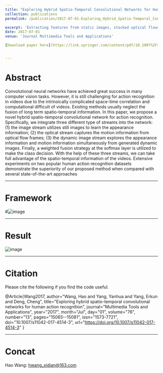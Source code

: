 ```yaml
---
title: "Exploring Hybrid Spatio-Temporal Convolutional Networks for Human Action Recognition"
collection: publications
permalink: /publication/2017-07-01-Exploring_Hybrid_Spatio-Temporal_Convolutional_Networks_for_Human_Action_Recognition

excerpt: 'Extracting features from static images, stacked optical flows and dynamic images and then performing weighted fusion to obtain 94.1% on UCF101/ 70.4% on HMDB51'
date: 2017-07-01
venue: 'Journal Multimedia Tools and Applications'

[Download paper here](https://link.springer.com/content/pdf/10.1007%2Fs11042-017-4514-3.pdf)


---
```

# Abstract
Convolutional neural networks have achieved great success in many computer vision tasks. However, it is still challenging for action recognition in videos due to the intrinsically complicated space-time correlation and computational difficult of videos. Existing methods usually neglect the fusion of long term spatio-temporal information. In this paper, we propose a novel hybrid spatio-temporal convolutional network for action recognition. Specifically, we integrate three different type of streams into the network: (1) the image stream utilizes still images to learn the appearance information; (2) the optical stream captures the motion information from optical flow frames; (3) the dynamic image stream explores the appearance information and motion information simultaneously from generated dynamic images. Finally, a weighted fusion strategy at the softmax layer is utilized to make the class decision. With the help of these three streams, we can take full advantage of the spatio-temporal information of the videos. Extensive experiments on two popular human action recognition datasets demonstrate the superiority of our proposed method when compared with several state-of-the-art approaches

---
# Framework
#![image](https://haowang1992.github.io/files/MTAP17/Framework.png)

---
# Result
![image](https://haowang1992.github.io/files/MTAP17/Result.png)


---
# Citation
Please cite the following if you find the code useful.

@Article{Wang2017,
author="Wang, Hao
and Yang, Yanhua
and Yang, Erkun
and Deng, Cheng",
title="Exploring hybrid spatio-temporal convolutional networks for human action recognition",
journal="Multimedia Tools and Applications",
year="2017",
month="Jul",
day="01",
volume="76",
number="13",
pages="15065--15081",
issn="1573-7721",
doi="10.1007/s11042-017-4514-3",
url="https://doi.org/10.1007/s11042-017-4514-3"
}

---
# Concat
Hao Wang: hwang_xidian@163.com

